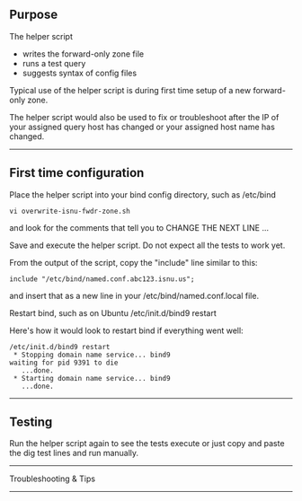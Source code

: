 Purpose
---
The helper script 
 - writes the forward-only zone file
 - runs a test query
 - suggests syntax of config files

Typical use of the helper script is during first time setup 
of a new forward-only zone.

The helper script would also be used to fix or troubleshoot after 
the IP of your assigned query host has changed or 
your assigned host name has changed.

***

First time configuration
---
Place the helper script into your bind config directory, such as /etc/bind

```
vi overwrite-isnu-fwdr-zone.sh
```

and look for the comments that tell you to CHANGE THE NEXT LINE ... 

Save and execute the helper script. Do not expect all the tests to work yet.

From the output of the script, copy the "include" line similar to this:

```
include "/etc/bind/named.conf.abc123.isnu.us";
```

and insert that as a new line in your /etc/bind/named.conf.local file.

Restart bind, such as on Ubuntu /etc/init.d/bind9 restart

Here's how it would look to restart bind if everything went well:

```
/etc/init.d/bind9 restart
 * Stopping domain name service... bind9
waiting for pid 9391 to die
   ...done.
 * Starting domain name service... bind9
   ...done.
```

***

Testing
---

Run the helper script again to see the tests execute
or just copy and paste the dig test lines and run manually.

***

Troubleshooting & Tips
***


